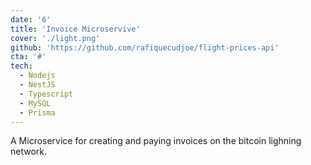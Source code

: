 ```yaml
---
date: '6'
title: 'Invoice Microservive'
cover: './light.png'
github: 'https://github.com/rafiquecudjoe/flight-prices-api'
cta: '#'
tech:
  - Nodejs
  - NestJS
  - Typescript
  - MySQL
  - Prisma
---
```


A Microservice for creating and paying invoices on the bitcoin lighning network.
